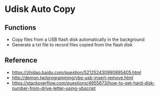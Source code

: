 # Udisk Auto Copy
## Functions
- Copy files from a USB flash disk automatically in the background
- Generate a txt file to record files copied from the flash disk
## Reference
- https://zhidao.baidu.com/question/521252430990895405.html
- http://demon.tw/programming/vbs-usb-insert-remove.html
- https://stackoverflow.com/questions/4955673/how-to-get-hard-disk-number-from-drive-letter-using-vbscript
